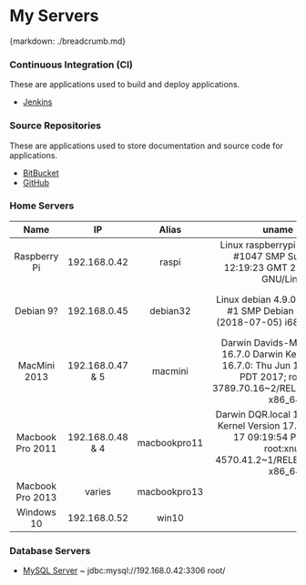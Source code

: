 # My Servers
{markdown: ./breadcrumb.md}

### Continuous Integration (CI)

These are applications used to build and deploy applications.

* [Jenkins](http://192.168.0.45:8080)

### Source Repositories

These are applications used to store documentation and source code for applications.

* [BitBucket]()
* [GitHub](https:/github.com)

### Home Servers
| Name  | IP  | Alias  | uname -a  | Description  |
|:-:|:-:|:-:|:-:|:-:|
| Raspberry Pi  | 192.168.0.42 | raspi | Linux raspberrypi 4.9.59-v7+ #1047 SMP Sun Oct 29 12:19:23 GMT 2017 armv7l GNU/Linux  | 64 bit 2 GB with 5 TB store USB drive  |
| Debian 9? | 192.168.0.45 | debian32  | Linux debian 4.9.0-7-686-pae #1 SMP Debian 4.9.110-1 (2018-07-05) i686 GNU/Linux | 32 bit 16 GB with 1 TB onboard storage  |
| MacMini 2013 | 192.168.0.47 & 5  | macmini  | Darwin Davids-MacMini.local 16.7.0 Darwin Kernel Version 16.7.0: Thu Jun 15 17:36:27 PDT 2017; root:xnu-3789.70.16~2/RELEASE_X86_64 x86_64 | i7 4GB, 1TB storage  |
| Macbook Pro 2011 | 192.168.0.48 & 4 | macbookpro11 | Darwin DQR.local 17.4.0 Darwin Kernel Version 17.4.0: Sun Dec 17 09:19:54 PST 2017; root:xnu-4570.41.2~1/RELEASE_X86_64 x86_64 | i7 8 GB, 1TB SSD storage  |
| Macbook Pro 2013 | varies | macbookpro13 |  | TBD  |
| Windows 10 | 192.168.0.52 | win10 |  | No shell access yet  |

### Database Servers

* [MySQL Server](jdbc:mysql://192.168.0.42:3306) ~ jdbc:mysql://192.168.0.42:3306 root/
    